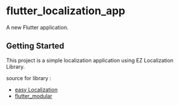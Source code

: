 # flutter_localization_app

A new Flutter application.

## Getting Started

This project is a simple localization application using EZ Localization Library.

source for library :
- [easy Localization](https://pub.dev/packages/easy_localization)
- [flutter_modular](https://pub.dev/packages/flutter_modular)
